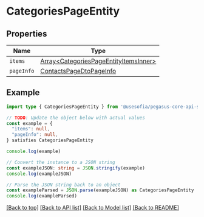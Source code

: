 
# CategoriesPageEntity


## Properties

Name | Type
------------ | -------------
`items` | [Array&lt;CategoriesPageEntityItemsInner&gt;](CategoriesPageEntityItemsInner.md)
`pageInfo` | [ContactsPageDtoPageInfo](ContactsPageDtoPageInfo.md)

## Example

```typescript
import type { CategoriesPageEntity } from '@usesofia/pegasus-core-api-sdk'

// TODO: Update the object below with actual values
const example = {
  "items": null,
  "pageInfo": null,
} satisfies CategoriesPageEntity

console.log(example)

// Convert the instance to a JSON string
const exampleJSON: string = JSON.stringify(example)
console.log(exampleJSON)

// Parse the JSON string back to an object
const exampleParsed = JSON.parse(exampleJSON) as CategoriesPageEntity
console.log(exampleParsed)
```

[[Back to top]](#) [[Back to API list]](../README.md#api-endpoints) [[Back to Model list]](../README.md#models) [[Back to README]](../README.md)


